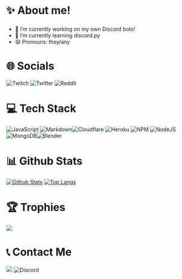 # ✨ About me!
### 

- 🔭 I’m currently working on my own Discord bots!
- 🌱 I’m currently learning discord.py
- 😄 Pronouns: they/any

# 🌐 Socials
![Twitch](https://img.shields.io/twitch/status/deputy_gingey?style=social) ![Twitter](https://img.shields.io/twitter/url?style=social&url=https%3A%2F%2Ftwitter.com%2Fdeputy_gingey)
![Reddit](https://img.shields.io/reddit/user-karma/combined/gingrrbabez?style=social)

# 💻 Tech Stack
![JavaScript](https://img.shields.io/badge/javascript-%23323330.svg?style=flat-square&logo=javascript&logoColor=%23F7DF1E) ![Markdown](https://img.shields.io/badge/markdown-%23000000.svg?style=flat-square&logo=markdown&logoColor=white)![Cloudflare](https://img.shields.io/badge/Cloudflare-F38020?style=flat-square&logo=Cloudflare&logoColor=white) ![Heroku](https://img.shields.io/badge/heroku-%23430098.svg?style=flat-square&logo=heroku&logoColor=white) ![NPM](https://img.shields.io/badge/NPM-%23000000.svg?style=flat-square&logo=npm&logoColor=white) ![NodeJS](https://img.shields.io/badge/node.js-6DA55F?style=flat-square&logo=node.js&logoColor=white) ![MongoDB](https://img.shields.io/badge/MongoDB-%234ea94b.svg?style=flat-square&logo=mongodb&logoColor=white)![Blender](https://img.shields.io/badge/blender-%23F5792A.svg?style=flat-square&logo=blender&logoColor=white) 

# 📊 Github Stats
[![Github Stats](https://github-readme-stats.vercel.app/api?username=gingrrbabez)](https://github.com/gingrrbabez/github-readme-stats)
[![Top Langs](https://github-readme-stats.vercel.app/api/top-langs/?username=gingrrbabez)](https://github.com/gingrrbabez/github-readme-stats)

# 🏆 Trophies
![](https://github-profile-trophy.vercel.app/?username=gingrrbabez&theme=discord&no-frame=false&no-bg=true&margin-w=4)

# 📞 Contact Me
<img src="https://discord.c99.nl/widget/theme-1/Gingey#6153.png"/>
<img src="https://discord.c99.nl/widget/theme-1/Gingey#6153.png"" alt="Discord"/>
